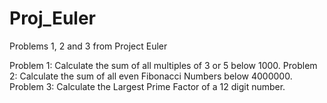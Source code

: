 Proj_Euler
==========

Problems 1, 2 and 3 from Project Euler

Problem 1: Calculate the sum of all multiples of 3 or 5 below 1000.
Problem 2: Calculate the sum of all even Fibonacci Numbers below 4000000.
Problem 3: Calculate the Largest Prime Factor of a 12 digit number.
